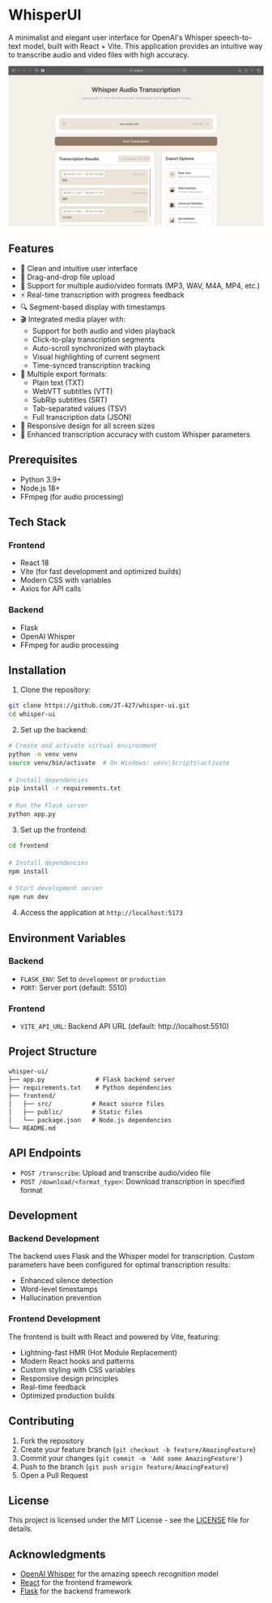 # WhisperUI

A minimalist and elegant user interface for OpenAI's Whisper speech-to-text model, built with React + Vite. This application provides an intuitive way to transcribe audio and video files with high accuracy.

![WhisperUI Screenshot](screenshot.png)

## Features

- 🎯 Clean and intuitive user interface
- 📁 Drag-and-drop file upload
- 🎵 Support for multiple audio/video formats (MP3, WAV, M4A, MP4, etc.)
- ⚡ Real-time transcription with progress feedback
- 🔍 Segment-based display with timestamps
- 🎬 Integrated media player with:
  - Support for both audio and video playback
  - Click-to-play transcription segments
  - Auto-scroll synchronized with playback
  - Visual highlighting of current segment
  - Time-synced transcription tracking
- 📝 Multiple export formats:
  - Plain text (TXT)
  - WebVTT subtitles (VTT)
  - SubRip subtitles (SRT)
  - Tab-separated values (TSV)
  - Full transcription data (JSON)
- 🎨 Responsive design for all screen sizes
- 🔧 Enhanced transcription accuracy with custom Whisper parameters

## Prerequisites

- Python 3.9+
- Node.js 18+
- FFmpeg (for audio processing)

## Tech Stack

### Frontend

- React 18
- Vite (for fast development and optimized builds)
- Modern CSS with variables
- Axios for API calls

### Backend

- Flask
- OpenAI Whisper
- FFmpeg for audio processing

## Installation

1. Clone the repository:

```bash
git clone https://github.com/JT-427/whisper-ui.git
cd whisper-ui
```

2. Set up the backend:

```bash
# Create and activate virtual environment
python -m venv venv
source venv/bin/activate  # On Windows: venv\Scripts\activate

# Install dependencies
pip install -r requirements.txt

# Run the Flask server
python app.py
```

3. Set up the frontend:

```bash
cd frontend

# Install dependencies
npm install

# Start development server
npm run dev
```

4. Access the application at `http://localhost:5173`

## Environment Variables

### Backend

- `FLASK_ENV`: Set to `development` or `production`
- `PORT`: Server port (default: 5510)

### Frontend

- `VITE_API_URL`: Backend API URL (default: http://localhost:5510)

## Project Structure

```
whisper-ui/
├── app.py              # Flask backend server
├── requirements.txt    # Python dependencies
├── frontend/
│   ├── src/           # React source files
│   ├── public/        # Static files
│   └── package.json   # Node.js dependencies
└── README.md
```

## API Endpoints

- `POST /transcribe`: Upload and transcribe audio/video file
- `POST /download/<format_type>`: Download transcription in specified format

## Development

### Backend Development

The backend uses Flask and the Whisper model for transcription. Custom parameters have been configured for optimal transcription results:

- Enhanced silence detection
- Word-level timestamps
- Hallucination prevention

### Frontend Development

The frontend is built with React and powered by Vite, featuring:

- Lightning-fast HMR (Hot Module Replacement)
- Modern React hooks and patterns
- Custom styling with CSS variables
- Responsive design principles
- Real-time feedback
- Optimized production builds

## Contributing

1. Fork the repository
2. Create your feature branch (`git checkout -b feature/AmazingFeature`)
3. Commit your changes (`git commit -m 'Add some AmazingFeature'`)
4. Push to the branch (`git push origin feature/AmazingFeature`)
5. Open a Pull Request

## License

This project is licensed under the MIT License - see the [LICENSE](LICENSE) file for details.

## Acknowledgments

- [OpenAI Whisper](https://github.com/openai/whisper) for the amazing speech recognition model
- [React](https://reactjs.org/) for the frontend framework
- [Flask](https://flask.palletsprojects.com/) for the backend framework
